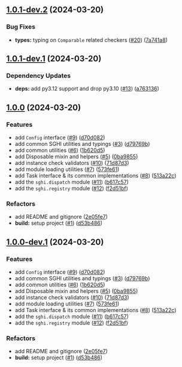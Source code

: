 ## [1.0.1-dev.2](https://github.com/savannahghi/sghi-commons/compare/v1.0.1-dev.1...v1.0.1-dev.2) (2024-03-20)


### Bug Fixes

* **types:** typing on `Comparable` related checkers ([#20](https://github.com/savannahghi/sghi-commons/issues/20)) ([7a741a8](https://github.com/savannahghi/sghi-commons/commit/7a741a8c132f38d753959bdf3fc3edc4ea5f02e0))

## [1.0.1-dev.1](https://github.com/savannahghi/sghi-commons/compare/v1.0.0...v1.0.1-dev.1) (2024-03-20)


### Dependency Updates

* **deps:** add py3.12 support and drop py3.10 ([#13](https://github.com/savannahghi/sghi-commons/issues/13)) ([a763136](https://github.com/savannahghi/sghi-commons/commit/a763136074b61fa7822696ef657b589a4f448b42))

## [1.0.0](https://github.com/savannahghi/sghi-commons/compare/...v1.0.0) (2024-03-20)


### Features

* add `Config` interface ([#9](https://github.com/savannahghi/sghi-commons/issues/9)) ([d70d082](https://github.com/savannahghi/sghi-commons/commit/d70d08237b3f795103a92e84403c02bdd97af8af))
* add common SGHI utilities and typings ([#3](https://github.com/savannahghi/sghi-commons/issues/3)) ([d79769b](https://github.com/savannahghi/sghi-commons/commit/d79769bd0788c5f1710634c748ef967887626411))
* add common utilities ([#6](https://github.com/savannahghi/sghi-commons/issues/6)) ([1b620d5](https://github.com/savannahghi/sghi-commons/commit/1b620d572268cf717100f3f24bdca4ec45bd5462))
* add Disposable mixin and helpers ([#5](https://github.com/savannahghi/sghi-commons/issues/5)) ([0ba9855](https://github.com/savannahghi/sghi-commons/commit/0ba9855675e67880c310cc9c8929e89d34559032))
* add instance check validators ([#10](https://github.com/savannahghi/sghi-commons/issues/10)) ([71d87d3](https://github.com/savannahghi/sghi-commons/commit/71d87d38bd6ed39f88bb0508520fa8476866bd80))
* add module loading utilities ([#7](https://github.com/savannahghi/sghi-commons/issues/7)) ([573fe61](https://github.com/savannahghi/sghi-commons/commit/573fe61dc0c0b75d3c43da14b26506b1e4ece886))
* add Task interface & its common implementations ([#8](https://github.com/savannahghi/sghi-commons/issues/8)) ([513a22c](https://github.com/savannahghi/sghi-commons/commit/513a22c70231712129edffb677590a0733db565c))
* add the `sghi.dispatch` module ([#11](https://github.com/savannahghi/sghi-commons/issues/11)) ([b617c57](https://github.com/savannahghi/sghi-commons/commit/b617c57f2284175851b9dceeac288468911dc4d6))
* add the `sghi.registry` module ([#12](https://github.com/savannahghi/sghi-commons/issues/12)) ([f2d51bf](https://github.com/savannahghi/sghi-commons/commit/f2d51bf3f6d6de57fc1b7efb682f64cbde178ca5))


### Refactors

* add README and gitignore ([2e05fe7](https://github.com/savannahghi/sghi-commons/commit/2e05fe7206ba10474ffc2f671e5b5373600360be))
* **build:** setup project ([#1](https://github.com/savannahghi/sghi-commons/issues/1)) ([d53b486](https://github.com/savannahghi/sghi-commons/commit/d53b486f0e3d8947aa793bbae7042fad2e1aa22d))

## [1.0.0-dev.1](https://github.com/savannahghi/sghi-commons/compare/...v1.0.0-dev.1) (2024-03-20)


### Features

* add `Config` interface ([#9](https://github.com/savannahghi/sghi-commons/issues/9)) ([d70d082](https://github.com/savannahghi/sghi-commons/commit/d70d08237b3f795103a92e84403c02bdd97af8af))
* add common SGHI utilities and typings ([#3](https://github.com/savannahghi/sghi-commons/issues/3)) ([d79769b](https://github.com/savannahghi/sghi-commons/commit/d79769bd0788c5f1710634c748ef967887626411))
* add common utilities ([#6](https://github.com/savannahghi/sghi-commons/issues/6)) ([1b620d5](https://github.com/savannahghi/sghi-commons/commit/1b620d572268cf717100f3f24bdca4ec45bd5462))
* add Disposable mixin and helpers ([#5](https://github.com/savannahghi/sghi-commons/issues/5)) ([0ba9855](https://github.com/savannahghi/sghi-commons/commit/0ba9855675e67880c310cc9c8929e89d34559032))
* add instance check validators ([#10](https://github.com/savannahghi/sghi-commons/issues/10)) ([71d87d3](https://github.com/savannahghi/sghi-commons/commit/71d87d38bd6ed39f88bb0508520fa8476866bd80))
* add module loading utilities ([#7](https://github.com/savannahghi/sghi-commons/issues/7)) ([573fe61](https://github.com/savannahghi/sghi-commons/commit/573fe61dc0c0b75d3c43da14b26506b1e4ece886))
* add Task interface & its common implementations ([#8](https://github.com/savannahghi/sghi-commons/issues/8)) ([513a22c](https://github.com/savannahghi/sghi-commons/commit/513a22c70231712129edffb677590a0733db565c))
* add the `sghi.dispatch` module ([#11](https://github.com/savannahghi/sghi-commons/issues/11)) ([b617c57](https://github.com/savannahghi/sghi-commons/commit/b617c57f2284175851b9dceeac288468911dc4d6))
* add the `sghi.registry` module ([#12](https://github.com/savannahghi/sghi-commons/issues/12)) ([f2d51bf](https://github.com/savannahghi/sghi-commons/commit/f2d51bf3f6d6de57fc1b7efb682f64cbde178ca5))


### Refactors

* add README and gitignore ([2e05fe7](https://github.com/savannahghi/sghi-commons/commit/2e05fe7206ba10474ffc2f671e5b5373600360be))
* **build:** setup project ([#1](https://github.com/savannahghi/sghi-commons/issues/1)) ([d53b486](https://github.com/savannahghi/sghi-commons/commit/d53b486f0e3d8947aa793bbae7042fad2e1aa22d))
